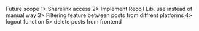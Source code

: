 Future scope
   1> Sharelink access 
   2> Implement Recoil Lib. use instead of manual way
   3> Filtering feature between posts from diffrent platforms
   4> logout function 
   5> delete posts from frontend 
